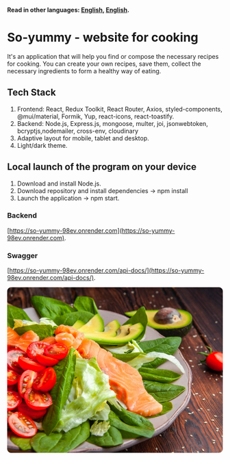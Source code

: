 **Read in other languages: [English](README.md), [English](README.lg.md).**

# So-yummy - website for cooking

It's an application that will help you find or compose the necessary recipes for
cooking. You can create your own recipes, save them, collect the necessary
ingredients to form a healthy way of eating.

## Tech Stack

1. Frontend: React, Redux Toolkit, React Router, Axios, styled-components,
   @mui/material, Formik, Yup, react-icons, react-toastify.
2. Backend: Node.js, Express.js, mongoose, multer, joi, jsonwebtoken,
   bcryptjs,nodemailer, cross-env, cloudinary
3. Adaptive layout for mobile, tablet and desktop.
4. Light/dark theme.

## Local launch of the program on your device

1. Download and install Node.js.
2. Download repository and install dependencies -> npm install
3. Launch the application -> npm start.

### Backend

[https://so-yummy-98ev.onrender.com](https://so-yummy-98ev.onrender.com).

### Swagger

[https://so-yummy-98ev.onrender.com/api-docs/](https://so-yummy-98ev.onrender.com/api-docs/).

![](./assets/image.jpg)
